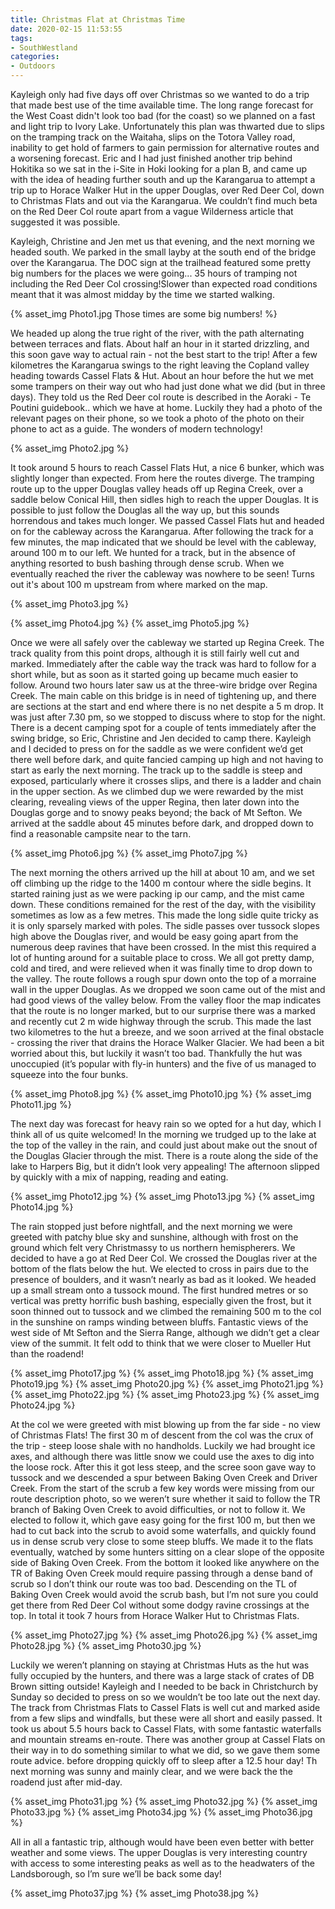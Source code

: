 ```yaml
---
title: Christmas Flat at Christmas Time
date: 2020-02-15 11:53:55
tags:
- SouthWestland
categories:
- Outdoors
---
```

Kayleigh only had five days off over Christmas so we wanted to do a trip that made best use of the time available time. The long range forecast for the West Coast didn't look too bad (for the coast) so we planned on a fast and light trip to Ivory Lake. Unfortunately this plan was thwarted due to slips on the tramping track on the Waitaha, slips on the Totora Valley road, inability to get hold of farmers to gain permission for alternative routes and a worsening forecast. Eric and I had just finished another trip behind Hokitika so we sat in the i-Site in Hoki looking for a plan B, and came up with the idea of heading further south and up the Karangarua to attempt a trip up to Horace Walker Hut in the upper Douglas, over Red Deer Col, down to Christmas Flats and out via the Karangarua. We couldn’t find much beta on the Red Deer Col route apart from a vague Wilderness article that suggested it was possible.

Kayleigh, Christine and Jen met us that evening, and the next morning we headed south.  We parked in the small layby at the south end of the bridge over the Karangarua. The DOC sign at the trailhead featured some pretty big numbers for the places we were going... 35 hours of tramping not including the Red Deer Col crossing!Slower than expected road conditions meant that it was almost midday by the time we started walking.

{% asset_img Photo1.jpg Those times are some big numbers! %}

We headed up along the true right of the river, with the path alternating between terraces and flats. About half an hour in it started drizzling, and this soon gave way to actual rain - not the best start to the trip! After a few kilometres the Karangarua swings to the right leaving the Copland valley heading towards Cassel Flats & Hut. About an hour before the hut we met some trampers on their way out who had just done what we did (but in three days). They told us the Red Deer col route is described in the Aoraki - Te Poutini guidebook.. which we have at home. Luckily they had a photo of the relevant pages on their phone, so we took a photo of the photo on their phone to act as a guide. The wonders of modern technology!

{% asset_img Photo2.jpg %}

It took around 5 hours to reach Cassel Flats Hut, a nice 6 bunker, which was slightly longer than expected. From here the routes diverge. The tramping route up to the upper Douglas valley heads off up Regina Creek, over a saddle below Conical Hill, then sidles high to reach the upper Douglas. It is possible to just follow the Douglas all the way up, but this sounds horrendous and takes much longer. We passed Cassel Flats hut and headed on for the cableway across the Karangarua. After following the track for a few minutes, the map indicated that we should be level with the cableway, around 100 m to our left. We hunted for a track, but in the absence of anything resorted to bush bashing through dense scrub. When we eventually reached the river the cableway was nowhere to be seen! Turns out it's about 100  m upstream from where marked on the map.

{% asset_img Photo3.jpg %}

{% asset_img Photo4.jpg %}
{% asset_img Photo5.jpg %}

Once we were all safely over the cableway we started up Regina Creek. The track quality from this point drops, although it is still fairly well cut and marked. Immediately after the cable way the track was hard to follow for a short while, but as soon as it started going up became much easier to follow. Around two hours later saw us at the three-wire bridge over Regina Creek. The main cable on this bridge is in need of tightening up, and there are sections at the start and end where there is no net despite a 5 m drop. It was just after 7.30 pm, so we stopped to discuss where to stop for the night. There is a decent camping spot for a couple of tents immediately after the swing bridge, so Eric, Christine and Jen decided to camp there. Kayleigh and I decided to press on for the saddle as we were confident we’d get there well before dark, and quite fancied camping up high and not having to start as early the next morning. The track up to the saddle is steep and exposed, particularly where it crosses slips, and there is a ladder and chain in the upper section. As we climbed dup we were rewarded by the mist clearing, revealing views of the upper Regina, then later down into the Douglas gorge and to snowy peaks beyond; the back of Mt Sefton. We arrived at the saddle about 45 minutes before dark, and dropped down to find a reasonable campsite near to the tarn.

{% asset_img Photo6.jpg %}
{% asset_img Photo7.jpg %}

The next morning the others arrived up the hill at about 10 am, and we set off climbing up the ridge to the 1400 m contour where the sidle begins. It started raining just as we were packing ip our camp, and the mist came down. These conditions remained for the rest of the day, with the visibility sometimes as low as a few metres. This made the long sidle quite tricky as it is only sparsely marked with poles. The sidle passes over tussock slopes high above the Douglas river, and would be easy going apart from the numerous deep ravines that have been crossed. In the mist this required a lot of hunting around for a suitable place to cross. We all got pretty damp, cold and tired, and were relieved when it was finally time to drop down to the valley. The route follows a rough spur down onto the top of a morraine wall in the upper Douglas. As we dropped we soon came out of the mist and had good views of the valley below. From the valley floor the map indicates that the route is no longer marked, but to our surprise there was a marked and recently cut 2 m wide highway through the scrub. This made the last two kilometres to the hut a breeze, and we soon arrived at the final obstacle - crossing the river that drains the Horace Walker Glacier. We had been a bit worried about this, but luckily it wasn’t too bad. Thankfully the hut was unoccupied (it’s popular with fly-in hunters) and the five of us managed to squeeze into the four bunks.

{% asset_img Photo8.jpg %}
{% asset_img Photo10.jpg %}
{% asset_img Photo11.jpg %}
 
The next day was forecast for heavy rain so we opted for a hut day, which I think all of us quite welcomed! In the morning we trudged up to the lake at the top of the valley in the rain, and could just about make out the snout of the Douglas Glacier through the mist. There is a route along the side of the lake to Harpers Big, but it didn’t look very appealing! The afternoon slipped by quickly with a mix of napping, reading and eating.

{% asset_img Photo12.jpg %}
{% asset_img Photo13.jpg %}
{% asset_img Photo14.jpg %}

The rain stopped just before nightfall, and the next morning we were greeted with patchy blue sky and sunshine, although with frost on the ground which felt very Christmassy to us northern hemispherers. We decided to have a go at Red Deer Col. We crossed the Douglas river at the bottom of the flats below the hut. We elected to cross in pairs due to the presence of boulders, and it wasn’t nearly as bad as it looked. We headed up a small stream onto a tussock mound. The first hundred metres or so vertical was pretty horrific bush bashing, especially given the frost, but it soon thinned out to tussock and we climbed the remaining 500 m to the col in the sunshine on ramps winding between bluffs. Fantastic views of the west side of Mt Sefton and the Sierra Range, although we didn’t get a clear view of the summit. It felt odd to think that we were closer to Mueller Hut than the roadend!

{% asset_img Photo17.jpg %}
{% asset_img Photo18.jpg %}
{% asset_img Photo19.jpg %}
{% asset_img Photo20.jpg %}
{% asset_img Photo21.jpg %}
{% asset_img Photo22.jpg %}
{% asset_img Photo23.jpg %}
{% asset_img Photo24.jpg %}

At the col we were greeted with mist blowing up from the far side - no view of Christmas Flats! The first 30 m of descent from the col was the crux of the trip - steep loose shale with no handholds. Luckily we had brought ice axes, and although there was little snow we could use the axes to dig into the loose rock. After this it got less steep, and the scree soon gave way to tussock and we descended a spur between Baking Oven Creek and Driver Creek. From the start of the scrub a few key words were missing from our route description photo, so we weren’t sure whether it said to follow the TR branch of Baking Oven Creek to avoid difficulties, or not to follow it. We elected to follow it, which gave easy going for the first 100 m, but then we had to cut back into the scrub to avoid some waterfalls, and quickly found us in dense scrub very close to some steep bluffs. We made it to the flats eventually, watched by some hunters sitting on a clear slope of the opposite side of Baking Oven Creek. From the bottom it looked like anywhere on the TR of Baking Oven Creek mould require passing through a dense band of scrub so I don’t think our route was too bad. Descending on the TL of Baking Oven Creek would avoid the scrub bash, but I’m not sure you could get there from Red Deer Col without some dodgy ravine crossings at the top. In total it took 7 hours from Horace Walker Hut to Christmas Flats.

{% asset_img Photo27.jpg %}
{% asset_img Photo26.jpg %}
{% asset_img Photo28.jpg %}
{% asset_img Photo30.jpg %}

Luckily we weren’t planning on staying at Christmas Huts as the hut was fully occupied by the hunters, and there was a large stack of crates of DB Brown sitting outside! Kayleigh and I needed to be back in Christchurch by Sunday so decided to press on so we wouldn’t be too late out the next day. The track from Christmas Flats to Cassel Flats is well cut and marked aside from a few slips and windfalls, but these were all short and easily passed. It took us about 5.5 hours back to Cassel Flats, with some fantastic waterfalls and mountain streams en-route. There was another group at Cassel Flats on their way in to do something similar to what we did, so we gave them some route advice. before dropping quickly off to sleep after a 12.5 hour day! Th next morning was sunny and mainly clear, and we were back the the roadend just after mid-day. 

{% asset_img Photo31.jpg %}
{% asset_img Photo32.jpg %}
{% asset_img Photo33.jpg %}
{% asset_img Photo34.jpg %}
{% asset_img Photo36.jpg %}

All in all a fantastic trip, although would have been even better with better weather and some views. The upper Douglas is very interesting country with access to some interesting peaks as well as to the headwaters of the Landsborough, so I’m sure we’ll be back some day! 

{% asset_img Photo37.jpg %}
{% asset_img Photo38.jpg %}
